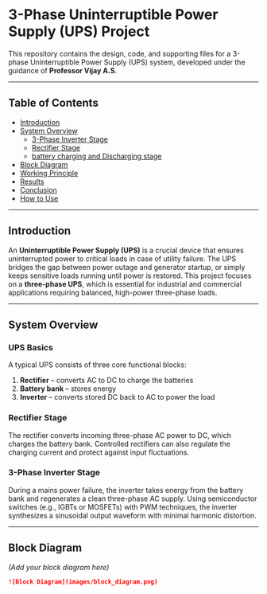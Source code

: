 # 3-Phase Uninterruptible Power Supply (UPS) Project

This repository contains the design, code, and supporting files for a 3-phase Uninterruptible Power Supply (UPS) system, developed under the guidance of **Professor Vijay A.S**.

---

## Table of Contents

- [Introduction](#introduction)
- [System Overview](#system-overview)
  - [3-Phase Inverter Stage](#3-phase-inverter-stage)
  - [Rectifier Stage](#rectifier-stage)
  - [battery charging and Discharging stage](#battery)
- [Block Diagram](#block-diagram)
- [Working Principle](#working-principle)
- [Results](#results)
- [Conclusion](#conclusion)
- [How to Use](#how-to-use)


---

## Introduction

An **Uninterruptible Power Supply (UPS)** is a crucial device that ensures uninterrupted power to critical loads in case of utility failure. The UPS bridges the gap between power outage and generator startup, or simply keeps sensitive loads running until power is restored. This project focuses on a **three-phase UPS**, which is essential for industrial and commercial applications requiring balanced, high-power three-phase loads.

---

## System Overview

### UPS Basics

A typical UPS consists of three core functional blocks:

1. **Rectifier** – converts AC to DC to charge the batteries  
2. **Battery bank** – stores energy  
3. **Inverter** – converts stored DC back to AC to power the load

### Rectifier Stage

The rectifier converts incoming three-phase AC power to DC, which charges the battery bank. Controlled rectifiers can also regulate the charging current and protect against input fluctuations.

### 3-Phase Inverter Stage

During a mains power failure, the inverter takes energy from the battery bank and regenerates a clean three-phase AC supply. Using semiconductor switches (e.g., IGBTs or MOSFETs) with PWM techniques, the inverter synthesizes a sinusoidal output waveform with minimal harmonic distortion.

---

## Block Diagram

*(Add your block diagram here)*

```markdown
![Block Diagram](images/block_diagram.png)



